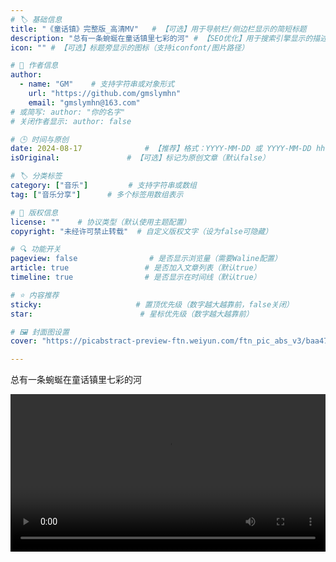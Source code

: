 ```yaml
---
# 🏷️ 基础信息
title: "《童话镇》完整版_高清MV"   # 【可选】用于导航栏/侧边栏显示的简短标题
description: "总有一条蜿蜒在童话镇里七彩的河" # 【SEO优化】用于搜索引擎显示的描述
icon: "" # 【可选】标题旁显示的图标（支持iconfont/图片路径）

# 👤 作者信息
author: 
  - name: "GM"    # 支持字符串或对象形式
    url: "https://github.com/gmslymhn" 
    email: "gmslymhn@163.com"
# 或简写: author: "你的名字" 
# 关闭作者显示: author: false

# 🕒 时间与原创
date: 2024-08-17              # 【推荐】格式：YYYY-MM-DD 或 YYYY-MM-DD hh:mm:ss
isOriginal:               # 【可选】标记为原创文章（默认false）

# 🏷️ 分类标签
category: ["音乐"]         # 支持字符串或数组
tag: ["音乐分享"]      # 多个标签用数组表示

# 📜 版权信息
license: ""    # 协议类型（默认使用主题配置）
copyright: "未经许可禁止转载"  # 自定义版权文字（设为false可隐藏）

# 🔍 功能开关
pageview: false                # 是否显示浏览量（需要Waline配置）
article: true                 # 是否加入文章列表（默认true）
timeline: true                # 是否显示在时间线（默认true）

# ⭐ 内容推荐
sticky:                     # 置顶优先级（数字越大越靠前，false关闭）
star:                        # 星标优先级（数字越大越靠前）

# 🖼️ 封面图设置
cover: "https://picabstract-preview-ftn.weiyun.com/ftn_pic_abs_v3/baa47802c8aa6a088d6f361189e8e86ad9ff120db003eb6d718023d22003274476196572f7061ba0a63c34eaa02eb7dd?pictype=scale&from=30013&version=3.3.3.3&fname=2024-08-17ED0QL.jpg&size=750"  # 文章卡片封面图（建议尺寸：1200×600）

---
```

总有一条蜿蜒在童话镇里七彩的河
<!-- more -->

<video width="100%" controls> <source src="https://vercel-lz.tyut.tech/api/lz?fid=i98t227ly65g&pwd=guqo&isNewd=https://innlab.lanzn.com" type="video/mp4"> 您的浏览器不支持MP3播放 </video>
